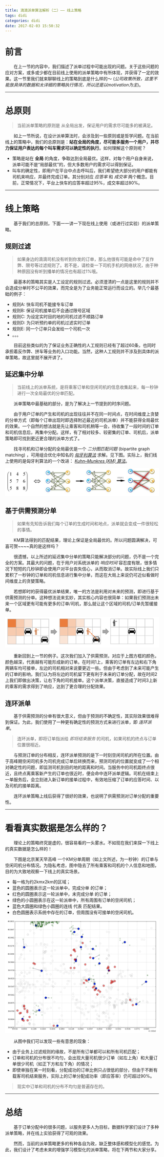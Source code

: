 ```yaml
---
title: 滴滴派单算法解析（二）—— 线上策略
tags: didi
categories: didi
date: 2017-02-03 15:50:32
---
```



# 前言

　　在上一节的内容中，我们描述了派单过程中可能出现的问题。关于这些问题的应对方案，或多或少都在目前线上使用的派单策略中有所体现，并获得了一定的效果。这一节里我们就来聊聊线上的策略到底是什么样的～ (_公司政策所致，这里不能放具体的数据和太详细的策略执行情况，所以还是以motivation为主_)。

<!--more-->

---

# 总原则
> 当前派单策略的原则是 从全局出发，保证用户的需求尽可能多的被满足。

　　如上一节所说，在设计派单算法时，会涉及到一些原则或是哲学问题。在当前线上的策略中，我们的总原则是：**站在全局的角度，尽可能多服务一个用户，并尽力保证用户表达的每个叫车需求可以确定性的执行**。如何理解这个原则呢？
- 策略是站在 **全局** 的角度，争取达到全局最优。这样，对每个用户自身来说，派单可能不是“局部最优”的，但大多数用户的需求可以得到保证。
- 叫车的确定性，即用户在平台中点击呼叫后，我们希望绝大部分的用户都能有司机来响应，并最终完成订单。其分别对应 _应答率_ 和 _成交率_ 两个概念。目前，正常情况下，平台上快车的应答率超过95%，成交率超过80%。

---

# 线上策略
　　基于我们的总原则，下面一一讲一下现在线上使用（或进行过实验）的派单策略。

## 规则过滤
> 如果身边的滴滴司机没有听到你发的订单，那么他很有可能是命中了反作弊、限号等过滤规则了。若不是，请检查一下司机手机的网络状况，由于种种原因没有听到播单的情况也有超过1%哦。

　　最基本的策略其实是人工设定的规则过滤。必须澄清的一点是这里的规则并不会造成分单时不公平的效果，而完全是为了业务能正常运行而设立的。举几个最基础的例子：
- 规则A: 快车司机不能接专车订单
- 规则B: 保证司机接单后不会通过限号区域
- 规则C: 为设定实时目的地的司机过滤不顺路订单
- 规则D: 为只听预约单的司机过滤实时订单
- 规则E: 同一个订单只会发给一个司机一次
- 。。。

　　目前这些类似的为了保证业务正确性的人工规则已经有了超过60条，也同时承担着反作弊、拼车等业务的入口功能。当然，这种人工规则并不涉及到具体的派单策略，故这里就不展开讲了。


## 延迟集中分单
> 当前线上的派单系统，是将乘客订单和空闲司机的信息收集起来，每一秒钟进行一次全局最优的分单匹配。

　　派单策略中最基础的部分，是为了解决上一节提到的时序问题。

　　由于用户订单的产生和司机的出现往往并不在同一时间点，在时间维度上贪婪的分单方式（即每个订单出现时即选择附近最近的司机派单）并不能获得全局最优的效果。一个自然的想法就是先让乘客和司机稍等一会，待收集了一段时间的订单和司机信息后，再集中分配。这样，有了相对较多、较密集的订单、司机后，派单策略即可找到更近更合理的派单方式了。

　　找寻司机和订单分配的全局最优是一个 _二分图匹配问题_ (bipartite graph matching) ，可用组合优化中知名的 [_匈牙利算法_](https://en.wikipedia.org/wiki/Hungarian_algorithm) 求解。见下图。实际上，我们线上使用的是匈牙利算法的一个改进： [_Kuhn–Munkres (KM) 算法_](https://www.topcoder.com/community/data-science/data-science-tutorials/assignment-problem-and-hungarian-algorithm/)。

![](/images/km_algorithm.png)


## 基于供需预测分单
> 如果有先知告诉我们每个订单的生成时间和地点，派单就会变成一件很轻松的事情。

　　KM算法得到的匹配结果，理论上保证是全局最优的。所以问题圆满解决，可喜可贺~~~~真的是这样吗？

　　很遗憾，以上所述的延迟集中分单的策略只能解决部分的问题，仍不是一个完全的方案。其最大的问题，在于用户对系统派单的 *响应时间* 容忍度有限，很多情况下短短的几秒钟即会使用户对平台丧失信心，从而取消订单。故实际线上我们只累积了一秒钟的订单和司机信息进行集中分单，而这在大局上来说仍可近似看做时间维度上的贪婪策略。

　　若想即时的获得最优派单结果，唯一的方法是利用对未来的预测，即进行基于供需预测的分单。这种想法说来玄妙，其实核心内容也很简单：如果我们预测出未来一个区域更有可能有更多的订单/司机，那么就让这个区域的司机/订单先暂缓接单。

![](/images/density_distribute.png)

　　重新回到上一节的例子。这次我们加入了供需预测，对应于上图方框的颜色，颜色越深，代表越有可能形成新的订单。在时间1上，乘客的订单有左边和右下角两辆车均可接单，左边的司机相对来说要更近一些。但由于考虑到了未来可能产生的订单的影响，我们认为将左边的司机留下更有利于未来的订单分配，故在时间2上我们即做出决策，让右下角的司机接单。这个派单决策，直接造成了时间3上新的乘客的需求得到了响应，达到了更合理的分配效果。

## 连环派单
　　基于供需预测的分单有很大意义，但由于预测的不确定性，其实际效果很难得到保证。为此，我们使用了一种更有确定性的预测方式来进行派单，即 _连环派单_。

> 连环派单，即将订单指派给 _即将结束服务_ 的司机，如果司机的终点与订单位置很相近。

　　与预测订单的分布相反，连环派单预测的是下一时刻空闲司机的所在位置。由于高峰期空闲司机多为司机完成订单后转换而来，预测司机的位置就变成了一个相对确定性的问题，即监测司机到目的地的距离和时间。当服务中的司机距终点很近，且终点离乘客新产生的订单也很近时，便会命中连环派单逻辑。司机在结束上一单服务后，会立刻进入新订单的接单过程中，有效地压缩了订单的应答时间、以及司机的接单距离。

　　连环派单策略上线后获得了很好的效果，也说明了供需预测对订单分配的重要性。

---

# 看看真实数据是怎么样的？
　　理论上的策略终究是虚的，很容易看的一头雾水。不如现在我们来探一下线上的真实数据是怎么样的！

　　下图是北京某天早高峰 一个KM分单周期（如上文所述，为一秒钟）的订单与空闲司机分布情况。为隐私考虑，图中隐去了所有乘客和司机的个人信息和地图，目的为大致地观察一下线上的真实场景。
- 每一格为约2kmx2km的区域；
- 蓝色的圆圈表示这一轮派单中，完成分单  的订单；
- 红色的圆圈表示这一轮派单中，未完成分单 的订单；
- 绿色的小圆圈表示在这一轮派单中，所有周围有订单的空闲司机；
- 蓝色大圆圈和绿色小圆圈的连线 代表 匹配结果。
- 白色圆圈表示系统中存在的订单，但周围没有可接单的空闲司机。

![](/images/online_distribute_result.png)

　　从图中我们可以发现一些有意思的现象：
- 由于业务上过滤规则的缘故，不是所有订单都可以和所有司机匹配；
- 订单和司机的分布很不均匀，会出现大量司机很少订单（如左上角）和大量订单很少司机（如正下方和左下角）的情况；
- 即使单独在某一时刻看，分配成功的订单比例只占很低的部分，但由于不断有载客司机结束服务，实际上的订单分配成功率（即应答率）仍可超过90%。

> 现实中订单和司机的分布不均匀是普遍存在的。

---

# 总结
　　基于订单分配中的很多问题，以服务更多人为目标，数据科学家们设计了多种派单策略，并在线上实验获得了可观的效果。

　　然而，当前的派单策略更多的有种各自为政，缺乏整体感和模型化的感觉。为此，我们设计了考虑未来的增强学习模型化的派单策略，将在下两节和大家分享。

